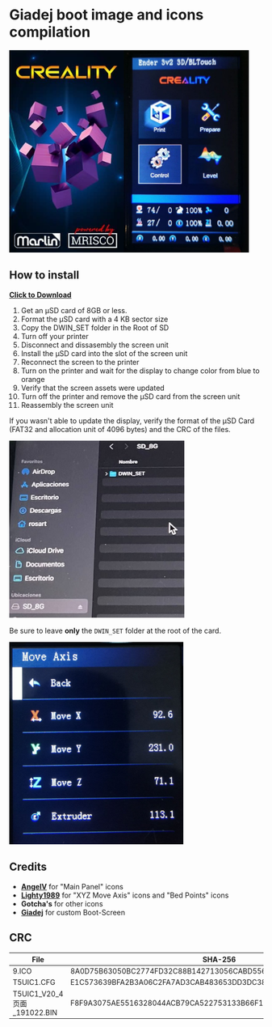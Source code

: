 # Giadej boot image and icons compilation

<img align="left" src="Boot_by_Giadej.jpg" height="400" />
<img  src="preview1.jpg"  height="400" />
  
## How to install
  
[**Click to Download**](https://downgit.github.io/#/home?url=https://github.com/mriscoc/Marlin_Ender3v2/tree/Ender3v2-Released/display%20assets/Giadej%20compilation/DWIN_SET)  
  
1. Get an µSD card of 8GB or less.
1. Format the µSD card with a 4 KB sector size
1. Copy the DWIN_SET folder in the Root of SD
1. Turn off your printer
1. Disconnect and dissasembly the screen unit
1. Install the µSD card into the slot of the screen unit
1. Reconnect the screen to the printer
1. Turn on the printer and wait for the display to change color from blue to
  orange
1. Verify that the screen assets were updated
1. Turn off the printer and remove the µSD card from the screen unit
1. Reassembly the screen unit  
  
If you wasn't able to update the display, verify the format of the µSD Card
(FAT32 and allocation unit of 4096 bytes) and the CRC of the files.

<img src="../DWIN_SET-folder.jpg"  height="350" />
  
Be sure to leave **only** the `DWIN_SET` folder at the root of the card.  
  
  
<img src="preview2.jpg"  height="400" />

## Credits
- [**AngelV**](https://github.com/AngleV) for "Main Panel" icons  
- [**Lighty1989**](https://github.com/Lighty1989) for "XYZ Move Axis" icons and "Bed Points" icons  
- **Gotcha's** for other icons  
- [**Giadej**](https://github.com/Giadej) for custom Boot-Screen  

## CRC  
|File                        | SHA-256
|----------------------------|-----------------------
|9.ICO                       | 8A0D75B63050BC2774FD32C88B142713056CABD5569C10808190632381382C14
|T5UIC1.CFG                  | E1C573639BFA2B3A06C2FA7AD3CAB483653DD3DC383217FF653FAB3145458095
|T5UIC1_V20_4页面_191022.BIN | F8F9A3075AE5516328044ACB79CA522753133B66F1ECBD108E7B5DB2F3FF2FE5



